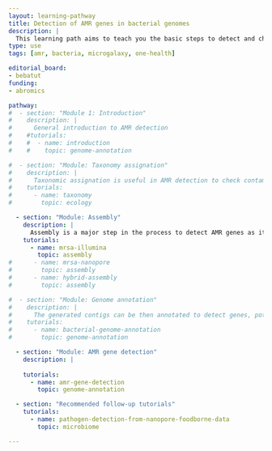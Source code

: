 ```yaml
---
layout: learning-pathway
title: Detection of AMR genes in bacterial genomes
description: |
  This learning path aims to teach you the basic steps to detect and check Antimicrobial resistance (AMR) genes in bacterial genomes using Galaxy.
type: use
tags: [amr, bacteria, microgalaxy, one-health]

editorial_board:
- bebatut
funding:
- abromics

pathway:
#  - section: "Module 1: Introduction"
#    description: |
#      General introduction to AMR detection
#    #tutorials:
#    #  - name: introduction
#    #    topic: genome-annotation

#  - section: "Module: Taxonomy assignation"
#    description: |
#      Taxonomic assignation is useful in AMR detection to check contamination and confirm species
#    tutorials:
#      - name: taxonomy
#        topic: ecology

  - section: "Module: Assembly"
    description: |
      Assembly is a major step in the process to detect AMR genes as it combines sequenced reads into contigs, longer sequences where it will be easier to identify genes and in particular AMR genes
    tutorials:
      - name: mrsa-illumina
        topic: assembly
#      - name: mrsa-nanopore
#        topic: assembly
#      - name: hybrid-assembly
#        topic: assembly

#  - section: "Module: Genome annotation"
#    description: |
#      The generated contigs can be then annotated to detect genes, potential plasmid, etc. This will help the AMR gene detection process, specially the verification and the visualization
#    tutorials:
#      - name: bacterial-genome-annotation
#        topic: genome-annotation

  - section: "Module: AMR gene detection"
    description: |
      
    tutorials:
      - name: amr-gene-detection
        topic: genome-annotation

  - section: "Recommended follow-up tutorials"
    tutorials:
      - name: pathogen-detection-from-nanopore-foodborne-data
        topic: microbiome

---
```

